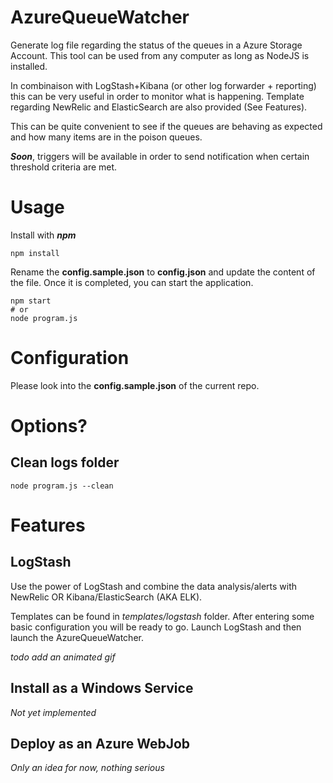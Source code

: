 # AzureQueueWatcher
Generate log file regarding the status of the queues in a Azure Storage Account.
This tool can be used from any computer as long as NodeJS is installed.

In combinaison with LogStash+Kibana (or other log forwarder + reporting) this 
can be very useful in order to monitor what is happening. Template regarding 
NewRelic and ElasticSearch are also provided (See Features).

This can be quite convenient to see if the queues are behaving as expected 
and how many items are in the poison queues.

 ___Soon___, triggers will be available
in order to send notification when certain threshold criteria are met.

# Usage
Install with ___npm___
```Shell
npm install
```

Rename the **config.sample.json** to **config.json** and update the content of the file. Once
it is completed, you can start the application.

```Shell
npm start
# or 
node program.js
```

# Configuration
Please look into the **config.sample.json** of the current repo. 

# Options?
## Clean logs folder
```shell
node program.js --clean
```

# Features
## LogStash
Use the power of LogStash and combine the data analysis/alerts with NewRelic OR Kibana/ElasticSearch (AKA ELK).

Templates can be found in _templates/logstash_ folder. After entering some basic configuration you will be ready to go. 
Launch LogStash and then launch the AzureQueueWatcher.

_todo add an animated gif_

## Install as a Windows Service
_Not yet implemented_

## Deploy as an Azure WebJob
_Only an idea for now, nothing serious_
